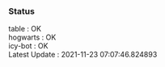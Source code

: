 ### Status


table : OK  
hogwarts : OK  
icy-bot : OK  
Latest Update : 2021-11-23 07:07:46.824893
